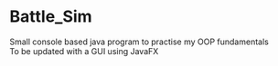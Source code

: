 # Battle_Sim
Small console based java program to practise my OOP fundamentals  
To be updated with a GUI using JavaFX
